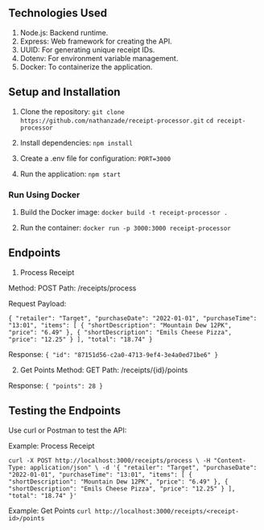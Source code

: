 ## Technologies Used

1. Node.js: Backend runtime.
2. Express: Web framework for creating the API.
3. UUID: For generating unique receipt IDs.
4. Dotenv: For environment variable management.
5. Docker: To containerize the application.

## Setup and Installation

1. Clone the repository:
  `git clone https://github.com/nathanzade/receipt-processor.git`
  `cd receipt-processor`

2.	Install dependencies:
`npm install`

3.	Create a .env file for configuration:
  `PORT=3000`

4.	Run the application:
  `npm start`

### Run Using Docker

1.	Build the Docker image:
  `docker build -t receipt-processor .`

2. Run the container:
  `docker run -p 3000:3000 receipt-processor`

## Endpoints

1. Process Receipt

Method: POST
Path: /receipts/process

Request Payload:

  `{
  "retailer": "Target",
  "purchaseDate": "2022-01-01",
  "purchaseTime": "13:01",
  "items": [
    { "shortDescription": "Mountain Dew 12PK", "price": "6.49" },
    { "shortDescription": "Emils Cheese Pizza", "price": "12.25" }
  ],
  "total": "18.74"
}`

Response:
`{
  "id": "87151d56-c2a0-4713-9ef4-3e4a0ed71be6"
}`

2. Get Points
Method: GET
Path: /receipts/{id}/points

Response:
`{
  "points": 28
}`


## Testing the Endpoints

Use curl or Postman to test the API:

Example: Process Receipt

`curl -X POST http://localhost:3000/receipts/process \
-H "Content-Type: application/json" \
-d '{
  "retailer": "Target",
  "purchaseDate": "2022-01-01",
  "purchaseTime": "13:01",
  "items": [
    { "shortDescription": "Mountain Dew 12PK", "price": "6.49" },
    { "shortDescription": "Emils Cheese Pizza", "price": "12.25" }
  ],
  "total": "18.74"
}'`

Example: Get Points
`curl http://localhost:3000/receipts/<receipt-id>/points`

